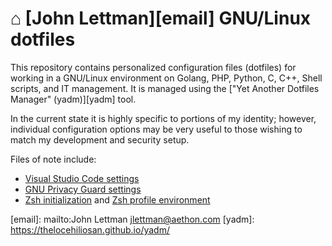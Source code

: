 ⌂ [John Lettman][email] GNU/Linux dotfiles
==========================================

This repository contains personalized configuration files (dotfiles) for working
in a GNU/Linux environment on Golang, PHP, Python, C, C++, Shell scripts, and
IT management. It is managed using the
["Yet Another Dotfiles Manager" (yadm)][yadm] tool.

In the current state it is highly specific to portions of my identity; however,
individual configuration options may be very useful to those wishing to match
my development and security setup.

Files of note include:

- [Visual Studio Code settings](.config/Code/User/settings.json)
- [GNU Privacy Guard settings](.gnupg/gpg.conf)
- [Zsh initialization](.zshrc) and [Zsh profile environment](.zprofile)

[email]: mailto:John Lettman <jlettman@aethon.com>
[yadm]: https://thelocehiliosan.github.io/yadm/
